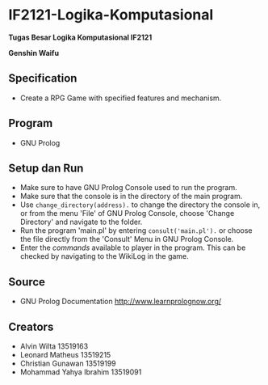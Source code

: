 # IF2121-Logika-Komputasional

**Tugas Besar Logika Komputasional IF2121**

**Genshin Waifu**

## Specification
* Create a RPG Game with specified features and mechanism. 

## Program
* GNU Prolog

## Setup dan Run
* Make sure to have GNU Prolog Console used to run the program.
* Make sure that the console is in the directory of the main program.
* Use `change_directory(address).` to change the directory the console in, or from the menu 'File' of GNU Prolog Console, choose 'Change Directory' and navigate to the folder.
* Run the program 'main.pl' by entering `consult('main.pl').` or choose the file directly from the 'Consult' Menu in GNU Prolog Console.
* Enter the *commands* available to player in the program. This can be checked by navigating to the WikiLog in the game.

## Source
* GNU Prolog Documentation
 http://www.learnprolognow.org/

## Creators
*  Alvin Wilta 13519163
* Leonard Matheus 13519215
* Christian Gunawan 13519199
* Mohammad Yahya Ibrahim 13519091
